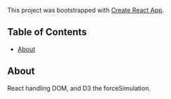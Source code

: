 This project was bootstrapped with [Create React App](https://github.com/facebookincubator/create-react-app).

## Table of Contents

- [About](#about)

## About

React handling DOM, and D3 the forceSimulation.

